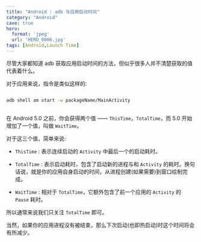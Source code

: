 ```yaml
---
title: "Android : adb 与应用启动时间"
category: "Android"
cave: true
hero:
  format: 'jpeg'
  url: 'HERO_0006.jpg'
tags: [Android,Launch Time]
---
```

尽管大家都知道 adb 获取应用启动时间的方法，但似乎很多人并不清楚获取的值代表着什么。

对于应用来说，指令是类似这样的:

```sh

adb shell am start -w packageName/MainActivity
    
```

在 Android 5.0 之前，你会获得两个值 —— `ThisTime`，`TotalTime`，而 5.0 开始增加了一个值，叫做 `WaitTime`。

对于这三个值，简单来说:

* `ThisTime` : 表示连续启动的 `Activity` 中最后一个的启动耗时。

* `TotalTime` : 表示启动耗时，包含了启动新的进程与和 `Activity` 的耗时。换句话说，就是你的应用自身启动的时间，从进程创建(如果需要)到窗口绘制完成。

* `WaitTime` : 相对于 `TotalTime`，它额外包含了前一个应用的 `Activity` 的 `Pause` 耗时。

所以通常来说我们只关注 `TotalTime` 即可。

当然，如果你的应用进程没有被结束，那么下次启动(也即热启动)时这个时间将会有所减少。







